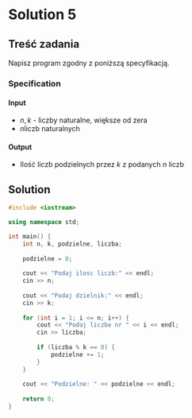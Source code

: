 # Solution 5

## Treść zadania

Napisz program zgodny z poniższą specyfikacją.

### Specification

#### Input

* $n, k$ - liczby naturalne, większe od zera
* $n$liczb naturalnych

#### Output

* Ilość liczb podzielnych przez $k$ z podanych $n$ liczb

## Solution

```cpp
#include <iostream>

using namespace std;

int main() {
    int n, k, podzielne, liczba;
    
    podzielne = 0;
    
    cout << "Podaj ilosc liczb:" << endl;
    cin >> n;
    
    cout << "Podaj dzielnik:" << endl;
    cin >> k;
    
    for (int i = 1; i <= n; i++) {
        cout << "Podaj liczbe nr " << i << endl;
        cin >> liczba;
        
        if (liczba % k == 0) {
            podzielne += 1;
        }
    }
    
    cout << "Podzielne: " << podzielne << endl;
    
    return 0;
}
```
